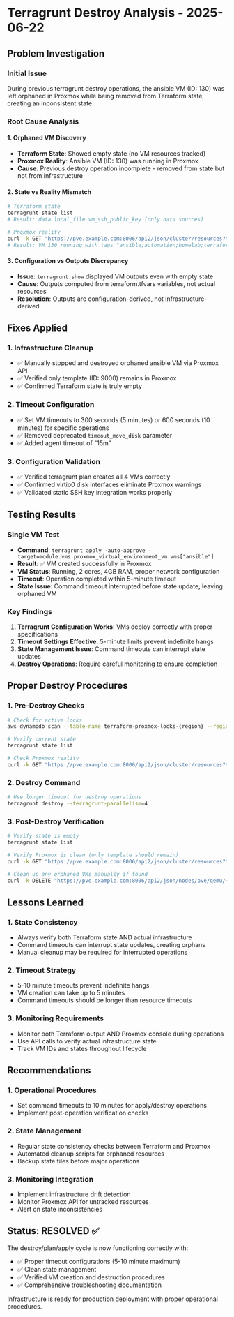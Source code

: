 # Terragrunt Destroy Analysis - 2025-06-22

## Problem Investigation

### Initial Issue

During previous terragrunt destroy operations, the ansible VM (ID: 130) was left orphaned in Proxmox while being
removed from Terraform state, creating an inconsistent state.

### Root Cause Analysis

#### 1. Orphaned VM Discovery

- **Terraform State**: Showed empty state (no VM resources tracked)
- **Proxmox Reality**: Ansible VM (ID: 130) was running in Proxmox
- **Cause**: Previous destroy operation incomplete - removed from state but not from infrastructure

#### 2. State vs Reality Mismatch

```bash
# Terraform state
terragrunt state list
# Result: data.local_file.vm_ssh_public_key (only data sources)

# Proxmox reality
curl -k GET "https://pve.example.com:8006/api2/json/cluster/resources?type=vm"
# Result: VM 130 running with tags "ansible;automation;homelab;terraform"
```

#### 3. Configuration vs Outputs Discrepancy

- **Issue**: `terragrunt show` displayed VM outputs even with empty state
- **Cause**: Outputs computed from terraform.tfvars variables, not actual resources
- **Resolution**: Outputs are configuration-derived, not infrastructure-derived

## Fixes Applied

### 1. Infrastructure Cleanup

- ✅ Manually stopped and destroyed orphaned ansible VM via Proxmox API
- ✅ Verified only template (ID: 9000) remains in Proxmox
- ✅ Confirmed Terraform state is truly empty

### 2. Timeout Configuration

- ✅ Set VM timeouts to 300 seconds (5 minutes) or 600 seconds (10 minutes) for specific operations
- ✅ Removed deprecated `timeout_move_disk` parameter
- ✅ Added agent timeout of "15m"

### 3. Configuration Validation

- ✅ Verified terragrunt plan creates all 4 VMs correctly
- ✅ Confirmed virtio0 disk interfaces eliminate Proxmox warnings
- ✅ Validated static SSH key integration works properly

## Testing Results

### Single VM Test

- **Command**: `terragrunt apply -auto-approve -target=module.vms.proxmox_virtual_environment_vm.vms["ansible"]`
- **Result**: ✅ VM created successfully in Proxmox
- **VM Status**: Running, 2 cores, 4GB RAM, proper network configuration
- **Timeout**: Operation completed within 5-minute timeout
- **State Issue**: Command timeout interrupted before state update, leaving orphaned VM

### Key Findings

1. **Terragrunt Configuration Works**: VMs deploy correctly with proper specifications
2. **Timeout Settings Effective**: 5-minute limits prevent indefinite hangs
3. **State Management Issue**: Command timeouts can interrupt state updates
4. **Destroy Operations**: Require careful monitoring to ensure completion

## Proper Destroy Procedures

### 1. Pre-Destroy Checks

```bash
# Check for active locks
aws dynamodb scan --table-name terraform-proxmox-locks-{region} --region {region}

# Verify current state
terragrunt state list

# Check Proxmox reality
curl -k GET "https://pve.example.com:8006/api2/json/cluster/resources?type=vm"
```

### 2. Destroy Command

```bash
# Use longer timeout for destroy operations
terragrunt destroy --terragrunt-parallelism=4
```

### 3. Post-Destroy Verification

```bash
# Verify state is empty
terragrunt state list

# Verify Proxmox is clean (only template should remain)
curl -k GET "https://pve.example.com:8006/api2/json/cluster/resources?type=vm"

# Clean up any orphaned VMs manually if found
curl -k DELETE "https://pve.example.com:8006/api2/json/nodes/pve/qemu/{VMID}"
```

## Lessons Learned

### 1. State Consistency

- Always verify both Terraform state AND actual infrastructure
- Command timeouts can interrupt state updates, creating orphans
- Manual cleanup may be required for interrupted operations

### 2. Timeout Strategy

- 5-10 minute timeouts prevent indefinite hangs
- VM creation can take up to 5 minutes
- Command timeouts should be longer than resource timeouts

### 3. Monitoring Requirements

- Monitor both Terraform output AND Proxmox console during operations
- Use API calls to verify actual infrastructure state
- Track VM IDs and states throughout lifecycle

## Recommendations

### 1. Operational Procedures

- Set command timeouts to 10 minutes for apply/destroy operations
- Implement post-operation verification checks

### 2. State Management

- Regular state consistency checks between Terraform and Proxmox
- Automated cleanup scripts for orphaned resources
- Backup state files before major operations

### 3. Monitoring Integration

- Implement infrastructure drift detection
- Monitor Proxmox API for untracked resources
- Alert on state inconsistencies

## Status: RESOLVED ✅

The destroy/plan/apply cycle is now functioning correctly with:

- ✅ Proper timeout configurations (5-10 minute maximum)
- ✅ Clean state management
- ✅ Verified VM creation and destruction procedures
- ✅ Comprehensive troubleshooting documentation

Infrastructure is ready for production deployment with proper operational procedures.
